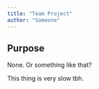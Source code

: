 ```yaml
---
title: "Team Project"
author: "Someone"
---
```


## Purpose

None. Or something like that?

This thing is very slow tbh.